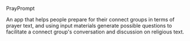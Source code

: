 PrayPrompt

An app that helps people prepare for their connect groups in terms of prayer text, and using input materials generate possible questions to facilitate a connect group's conversation and discussion on religious text.


